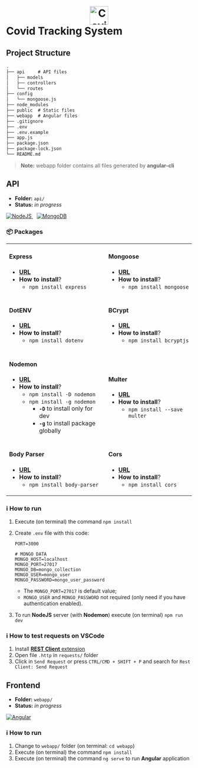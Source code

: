 <h1 style="text-algin:center;">
<a style="text-align: center;display:block;">
<img src="https://bit.ly/3bSHdAi" alt="Covid" width="50px">
</a>
Covid Tracking System
</h1>

## Project Structure
```diff
.
├── api		# API files
│   ├── models
│   ├── controllers
│   └── routes
├── config
│   └── mongoose.js
├── node_modules
├── public	# Static files
├── webapp	# Angular files
├── .gitignore
├── .env
├── .env.example
├── app.js
├── package.json
├── package-lock.json
└── README.md
```

> **Note:** webapp folder contains all files generated by **angular-cli**

## API
+ **Folder:** `api/`
+ **Status:** *in progress*

<a href="http://nodejs.org" style="margin-right: 10px">
<img src="https://img.shields.io/badge/NodeJS-✓-blue" alt="NodeJS">
</a>
<a href="https://mongodb.com" style="margin-right: 10px">
<img src="https://img.shields.io/badge/MongoDB-✓-blue" alt="MongoDB">
</a>

### 📦️ Packages

<table>
<tr>
<td>

#### Express
+ **[URL](http://expressjs.com)**
+ **How to install**?
  + `npm install express`

</td>
<td>

#### Mongoose
+ **[URL](https://mongoosejs.com)**
+ **How to install**?
  + `npm install mongoose`

</td>
</tr>
<tr>
<td>

#### DotENV
+ **[URL](https://www.npmjs.com/package/dotenv)**
+ **How to install**?
  + `npm install dotenv`

</td>
<td>

#### BCrypt
+ **[URL](https://www.npmjs.com/package/bcryptjs)**
+ **How to install**?
  + `npm install bcryptjs`
  
</td>
</tr>
<tr>
<td>

#### Nodemon
+ **[URL](http://nodemon.io)**
+ **How to install**?
  + `npm install -D nodemon`
  + `npm install -g nodemon`
    + **`-D`** to install only for dev
    + **`-g`** to install package globally

</td>
<td>

#### Multer
+ **[URL](https://www.npmjs.com/package/multer)**
+ **How to install**?
  + `npm install --save multer`

</td>
</tr>
<tr>
<td>

#### Body Parser
+ **[URL](https://www.npmjs.com/package/body-parser)**
+ **How to install**?
  + `npm install body-parser`

</td>
<td>

#### Cors
+ **[URL](https://www.npmjs.com/package/cors)**
+ **How to install**?
  + `npm install cors`

</td>
</tr>
</table>


### ℹ️ How to run
1. Execute (on terminal) the command `npm install`
1. Create `.env` file with this code:
	```env
	PORT=3000

	# MONGO DATA
	MONGO_HOST=localhost
	MONGO_PORT=27017
	MONGO_DB=mongo_collection
	MONGO_USER=mongo_user
	MONGO_PASSWORD=mongo_user_password
	```
	+ The `MONGO_PORT=27017` is default value;
	+ `MONGO_USER` and `MONGO_PASSWORD` not required (only need if you have authentication enabled).

1. To run **NodeJS** server (with **Nodemon**) execute (on terminal) `npm run dev`

### ℹ️ How to test requests on VSCode
1. Install [**REST Client** extension](https://marketplace.visualstudio.com/items?itemName=humao.rest-client)
1. Open file `.http` in `requests/` folder
1. Click in `Send Request` or press `CTRL/CMD + SHIFT + P` and search for `Rest Client: Send Request`


## Frontend
+ **Folder:** `webapp/`
+ **Status:** *in progress*

<a href="https://angular.io">
<img src="https://img.shields.io/badge/Angular-✓-red" alt="Angular" />
</a>

### ℹ️ How to run
1. Change to `webapp/` folder (on terminal: `cd webapp`)
1. Execute (on terminal) the command `npm install`
1. Execute (on terminal) the command `ng serve` to run **Angular** application

